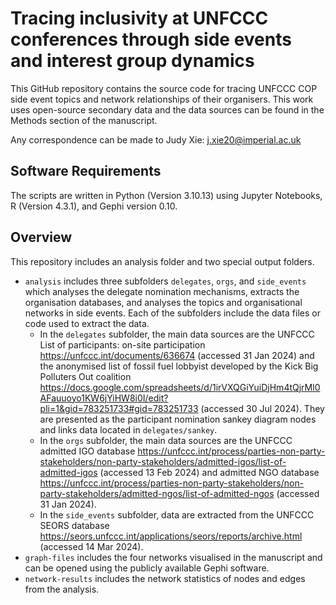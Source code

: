 # Tracing inclusivity at UNFCCC conferences through side events and interest group dynamics 
This GitHub repository contains the source code for tracing UNFCCC COP side event topics and network relationships of their organisers. This work uses open-source secondary data and the data sources can be found in the Methods section of the manuscript. 

Any correspondence can be made to Judy Xie: j.xie20@imperial.ac.uk 

## Software Requirements
The scripts are written in Python (Version 3.10.13) using Jupyter Notebooks, R (Version 4.3.1), and Gephi version 0.10. 
 
## Overview
This repository includes an analysis folder and two special output folders.
- <code>analysis</code> includes three subfolders <code>delegates</code>, <code>orgs</code>, and <code>side_events</code> which analyses the delegate nomination mechanisms, extracts the organisation databases, and analyses the topics and organisational networks in side events. Each of the subfolders include the data files or code used to extract the data. 
    - In the <code>delegates</code> subfolder, the main data sources are the UNFCCC List of participants: on-site participation https://unfccc.int/documents/636674 (accessed 31 Jan 2024) and the anonymised list of fossil fuel lobbyist developed by the Kick Big Polluters Out coalition https://docs.google.com/spreadsheets/d/1irVXQGiYuiDjHm4tQjrMl0AFauuoyo1KW6jYiHW8i0I/edit?pli=1&gid=783251733#gid=783251733 (accessed 30 Jul 2024). They are presented as the participant nomination sankey diagram nodes and links data located in <code>delegates/sankey</code>. 
    - In the <code>orgs</code> subfolder, the main data sources are the UNFCCC admitted IGO database https://unfccc.int/process/parties-non-party-stakeholders/non-party-stakeholders/admitted-igos/list-of-admitted-igos (accessed 13 Feb 2024) and admitted NGO database https://unfccc.int/process/parties-non-party-stakeholders/non-party-stakeholders/admitted-ngos/list-of-admitted-ngos (accessed 31 Jan 2024).
    - In the <code>side_events</code> subfolder, data are extracted from the UNFCCC SEORS database https://seors.unfccc.int/applications/seors/reports/archive.html (accessed 14 Mar 2024).
- <code>graph-files</code> includes the four networks visualised in the manuscript and can be opened using the publicly available Gephi software.
- <code>network-results</code> includes the network statistics of nodes and edges from the analysis.  